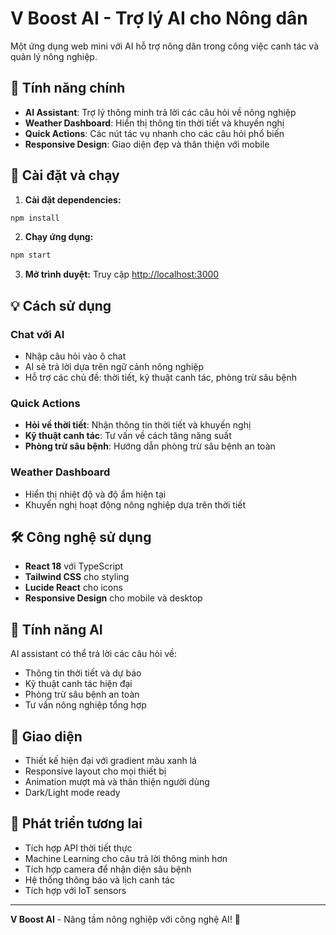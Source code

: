 # V Boost AI - Trợ lý AI cho Nông dân

Một ứng dụng web mini với AI hỗ trợ nông dân trong công việc canh tác và quản lý nông nghiệp.

## 🌱 Tính năng chính

- **AI Assistant**: Trợ lý thông minh trả lời các câu hỏi về nông nghiệp
- **Weather Dashboard**: Hiển thị thông tin thời tiết và khuyến nghị
- **Quick Actions**: Các nút tác vụ nhanh cho các câu hỏi phổ biến
- **Responsive Design**: Giao diện đẹp và thân thiện với mobile

## 🚀 Cài đặt và chạy

1. **Cài đặt dependencies:**
```bash
npm install
```

2. **Chạy ứng dụng:**
```bash
npm start
```

3. **Mở trình duyệt:**
Truy cập [http://localhost:3000](http://localhost:3000)

## 💡 Cách sử dụng

### Chat với AI
- Nhập câu hỏi vào ô chat
- AI sẽ trả lời dựa trên ngữ cảnh nông nghiệp
- Hỗ trợ các chủ đề: thời tiết, kỹ thuật canh tác, phòng trừ sâu bệnh

### Quick Actions
- **Hỏi về thời tiết**: Nhận thông tin thời tiết và khuyến nghị
- **Kỹ thuật canh tác**: Tư vấn về cách tăng năng suất
- **Phòng trừ sâu bệnh**: Hướng dẫn phòng trừ sâu bệnh an toàn

### Weather Dashboard
- Hiển thị nhiệt độ và độ ẩm hiện tại
- Khuyến nghị hoạt động nông nghiệp dựa trên thời tiết

## 🛠️ Công nghệ sử dụng

- **React 18** với TypeScript
- **Tailwind CSS** cho styling
- **Lucide React** cho icons
- **Responsive Design** cho mobile và desktop

## 📱 Tính năng AI

AI assistant có thể trả lời các câu hỏi về:
- Thông tin thời tiết và dự báo
- Kỹ thuật canh tác hiện đại
- Phòng trừ sâu bệnh an toàn
- Tư vấn nông nghiệp tổng hợp

## 🎨 Giao diện

- Thiết kế hiện đại với gradient màu xanh lá
- Responsive layout cho mọi thiết bị
- Animation mượt mà và thân thiện người dùng
- Dark/Light mode ready

## 🔮 Phát triển tương lai

- Tích hợp API thời tiết thực
- Machine Learning cho câu trả lời thông minh hơn
- Tích hợp camera để nhận diện sâu bệnh
- Hệ thống thông báo và lịch canh tác
- Tích hợp với IoT sensors

---

**V Boost AI** - Nâng tầm nông nghiệp với công nghệ AI! 🌾 